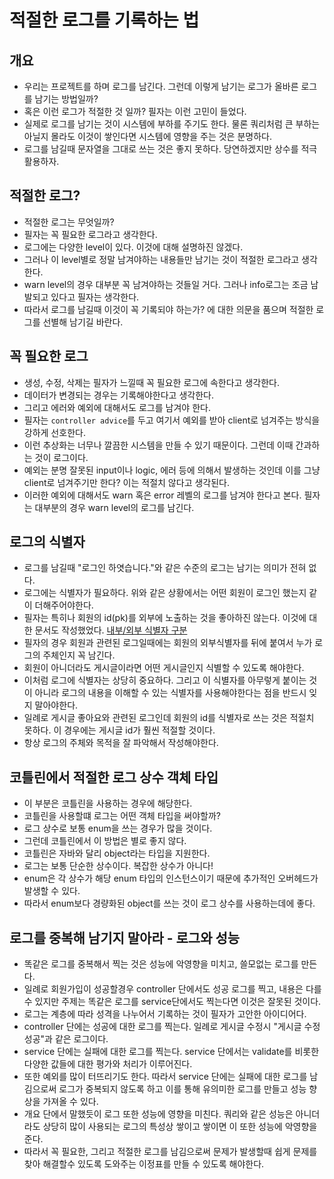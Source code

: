 # 적절한 로그를 기록하는 법

## 개요
* 우리는 프로젝트를 하며 로그를 남긴다. 그런데 이렇게 남기는 로그가 올바른 로그를 남기는 방법일까?
* 혹은 이런 로그가 적절한 것 일까? 필자는 이런 고민이 들었다. 
* 실제로 로그를 남기는 것이 시스템에 부하를 주기도 한다. 물론 쿼리처럼 큰 부하는 아닐지 몰라도 이것이 쌓인다면 시스템에 영향을 주는 것은 분명하다.
* 로그를 남길때 문자열을 그대로 쓰는 것은 좋지 못하다. 당연하겠지만 상수를 적극 활용하자.

## 적절한 로그?
* 적절한 로그는 무엇일까?
* 필자는 꼭 필요한 로그라고 생각한다.
* 로그에는 다양한 level이 있다. 이것에 대해 설명하진 않겠다.
* 그러나 이 level별로 정말 남겨야하는 내용들만 남기는 것이 적절한 로그라고 생각한다.
* warn level의 경우 대부분 꼭 남겨야하는 것들일 거다. 그러나 info로그는 조금 남발되고 있다고 필자는 생각한다.
* 따라서 로그를 남길때 이것이 꼭 기록되야 하는가? 에 대한 의문을 품으며 적절한 로그를 선별해 남기길 바란다.

## 꼭 필요한 로그
* 생성, 수정, 삭제는 필자가 느낄때 꼭 필요한 로그에 속한다고 생각한다. 
* 데이터가 변경되는 경우는 기록해야한다고 생각한다.
* 그리고 에러와 예외에 대해서도 로그를 남겨야 한다.
* 필자는 `controller advice`를 두고 여기서 예외를 받아 client로 넘겨주는 방식을 강하게 선호한다.
* 이런 추상화는 너무나 깔끔한 시스템을 만들 수 있기 때문이다. 그런데 이때 간과하는 것이 로그이다. 
* 예외는 분명 잘못된 input이나 logic, 에러 등에 의해서 발생하는 것인데 이를 그냥 client로 넘겨주기만 한다? 이는 적절치 않다고 생각된다.
* 이러한 예외에 대해서도 warn 혹은 error 레벨의 로그를 남겨야 한다고 본다. 필자는 대부분의 경우 warn level의 로그를 남긴다.


## 로그의 식별자
* 로그를 남길때 "로그인 하엿습니다."와 같은 수준의 로그는 남기는 의미가 전혀 없다.
* 로그에는 식별자가 필요하다. 위와 같은 상황에서는 어떤 회원이 로그인 했는지 같이 더해주어야한다.
* 필자는 특히나 회원의 id(pk)를 외부에 노출하는 것을 좋아하진 않는다. 이것에 대한 문서도 작성했었다. [내부/외부 식별자 구분](https://github.com/liveforone/howru/blob/master/Documents/INTERNAL_EXTERNAL_PK.md)
* 필자의 경우 회원과 관련된 로그일때에는 회원의 외부식별자를 뒤에 붙여서 누가 로그의 주체인지 꼭 남긴다.
* 회원이 아니더라도 게시글이라면 어떤 게시글인지 식별할 수 있도록 해야한다.
* 이처럼 로그에 식별자는 상당히 중요하다. 그리고 이 식별자를 아무렇게 붙이는 것이 아니라 로그의 내용을 이해할 수 있는 식별자를 사용해야한다는 점을 반드시 잊지 말아야한다.
* 일례로 게시글 좋아요와 관련된 로그인데 회원의 id를 식별자로 쓰는 것은 적절치 못하다. 이 경우에는 게시글 id가 훨씬 적절할 것이다.
* 항상 로그의 주체와 목적을 잘 파악해서 작성해야한다.

## 코틀린에서 적절한 로그 상수 객체 타입
* 이 부분은 코틀린을 사용하는 경우에 해당한다.
* 코틀린을 사용할떄 로그는 어떤 객체 타입을 써야할까?
* 로그 상수로 보통 enum을 쓰는 경우가 많을 것이다.
* 그런데 코틀린에서 이 방법은 별로 좋지 않다.
* 코틀린은 자바와 달리 object라는 타입을 지원한다.
* 로그는 보통 단순한 상수이다. 복잡한 상수가 아니다!
* enum은 각 상수가 해당 enum 타입의 인스턴스이기 때문에 추가적인 오버헤드가 발생할 수 있다.
* 따라서 enum보다 경량화된 object를 쓰는 것이 로그 상수를 사용하는데에 좋다.

## 로그를 중복해 남기지 말아라 - 로그와 성능
* 똑같은 로그를 중복해서 찍는 것은 성능에 악영향을 미치고, 쓸모없는 로그를 만든다.
* 일례로 회원가입이 성공할경우 controller 단에서도 성공 로그를 찍고, 내용은 다를 수 있지만 주제는 똑같은 로그를 service단에서도 찍는다면 이것은 잘못된 것이다.
* 로그는 계층에 따라 성격을 나누어서 기록하는 것이 필자가 고안한 아이디어다.
* controller 단에는 성공에 대한 로그를 찍는다. 일례로 게시글 수정시 "게시글 수정 성공"과 같은 로그이다.
* service 단에는 실패에 대한 로그를 찍는다. service 단에서는 validate를 비롯한 다양한 값들에 대한 평가와 처리가 이루어진다.
* 또한 예외를 많이 터뜨리기도 한다. 따라서 service 단에는 실패에 대한 로그를 남김으로써 로그가 중복되지 않도록 하고 이를 통해 유의미한 로그를 만들고 성능 향상을 가져올 수 있다.
* 개요 단에서 말했듯이 로그 또한 성능에 영향을 미친다. 쿼리와 같은 성능은 아니더라도 상당히 많이 사용되는 로그의 특성상 쌓이고 쌓이면 이 또한 성능에 악영향을 준다.
* 따라서 꼭 필요한, 그리고 적절한 로그를 남김으로써 문제가 발생할때 쉽게 문제를 찾아 해결할수 있도록 도와주는 이정표를 만들 수 있도록 해야한다.